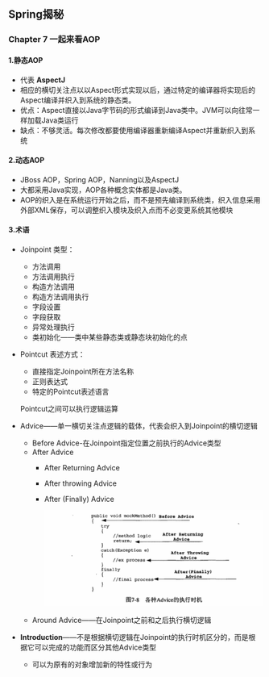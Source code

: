 ## Spring揭秘

### Chapter 7 一起来看AOP
#### 1.静态AOP

 - 代表 **AspectJ**
 - 相应的横切关注点以以Aspect形式实现以后，通过特定的编译器将实现后的Aspect编译并织入到系统的静态类。
 - 优点：Aspect直接以Java字节码的形式编译到Java类中。JVM可以向往常一样加载Java类运行
 - 缺点：不够灵活。每次修改都要使用编译器重新编译Aspect并重新织入到系统

#### 2.动态AOP
- JBoss AOP，Spring AOP，Nanning以及AspectJ
- 大都采用Java实现，AOP各种概念实体都是Java类。
- AOP的织入是在系统运行开始之后，而不是预先编译到系统类，织入信息采用外部XML保存，可以调整织入模块及织入点而不必变更系统其他模块

#### 3.术语
- Joinpoint
 类型：
	- 方法调用
	- 方法调用执行
	- 构造方法调用
	- 构造方法调用执行
	- 字段设置
	- 字段获取
	- 异常处理执行
	- 类初始化——类中某些静态类或静态块初始化的点
- Pointcut
  表述方式：
	- 直接指定Joinpoint所在方法名称
	- 正则表达式
	- 特定的Pointcut表述语言
	
 	Pointcut之间可以执行逻辑运算
- Advice——单一横切关注点逻辑的载体，代表会织入到Joinpoint的横切逻辑
	- Before Advice-在Joinpoint指定位置之前执行的Advice类型
	- After Advice
		- After Returning Advice
		- After throwing Advice
		- After (Finally) Advice

			![各种Advice的执行时机](./images/1529226287226.png)
	- Around Advice——在Joinpoint之前和之后执行横切逻辑
- **Introduction**——不是根据横切逻辑在Joinpoint的执行时机区分的，而是根据它可以完成的功能而区分其他Advice类型
	- 可以为原有的对象增加新的特性或行为